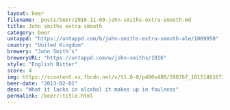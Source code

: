 ```yaml
---
layout: beer
filename: _posts/beer/2016-11-09-john-smiths-extra-smooth.md
title: John smiths extra smooth
category: beer
untappd: "https://untappd.com/b/john-smiths-extra-smooth-ale/1009950"
country: "United Kingdom"
brewery: "John Smith's"
breweryURL: "https://untappd.com/w/john-smiths/1816"
style: "English Bitter"
score: 4
img: https://scontent.xx.fbcdn.net/v/t1.0-0/p480x480/598767_10151461673913745_877248330_n.jpg?oh=f17fda2688ef7416ff836917b455b0d7&oe=59018264
beer-date: "2013-02-01"
desc: "What it lacks in alcohol it makes up in foulness"
permalink: /beer/:title.html
---
```

